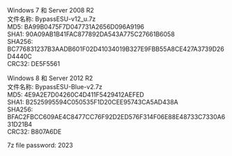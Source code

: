Windows 7 和 Server 2008 R2<br>
文件名称: BypassESU-v12_u.7z<br>
MD5: BA99B0475F7D047731A2656D096A9196<br>
SHA1: 90A09AB1B41FAC877892DA543A775C27661B6058<br>
SHA256: BC776831237B3AADB601F02D41034019B327E9FBB55A8CE427A3739D26D4440C<br>
CRC32: DE5F5561<br>

Windows 8 和 Server 2012 R2<br>
文件名称: BypassESU-Blue-v2.7z<br>
MD5: 4E9A2E7D04260C4D411F5429412AEFED<br>
SHA1: B2525995594C050535F1D20CEE95743CA5AD438A<br>
SHA256: BFAC2FBCC609AE4C8477CC76F92D2ED576F314F06E88E48733C7330A631D21B4<br>
CRC32: B807A6DE<br>

7z file password: 2023
